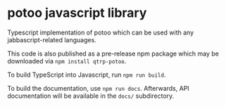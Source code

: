 # potoo javascript library
Typescript implementation of potoo which can be used with any
jabbascript-related languages.

This code is also published as a pre-release npm package which may
be downloaded via `npm install qtrp-potoo`.

To build TypeScript into Javascript, run `npm run build`.

To build the documentation, use `npm run docs`. Afterwards, API documentation
will be available in the `docs/` subdirectory.
